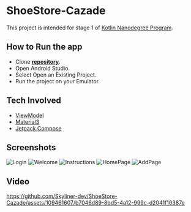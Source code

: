 # ShoeStore-Cazade
This project is intended for stage 1 of [Kotlin Nanodegree Program](https://www.udacity.com/course/android-kotlin-developer-nanodegree--nd940).

## How to Run the app

- Clone **[repository](https://github.com/Skyliner-dev/ShoeStore-Cazade)**.
- Open Android Studio.
- Select Open an Existing Project.
- Run the project on your Emulator.

## Tech Involved

* [ViewModel](https://developer.android.com/topic/libraries/architecture/viewmodel)
* [Material3](https://m3.material.io)
* [Jetpack Compose](https://developer.android.com/jetpack/compose)

## Screenshots

![Login](https://github.com/Skyliner-dev/ShoeStore-Cazade/assets/109461607/f0f8a03d-122b-461b-a82c-d2db2b568010) ![Welcome](https://github.com/Skyliner-dev/ShoeStore-Cazade/assets/109461607/e5c30b72-00db-4311-a643-202c3ad57306) ![Instructions](https://github.com/Skyliner-dev/ShoeStore-Cazade/assets/109461607/44347914-3dcb-441a-b006-195359605991) ![HomePage](https://github.com/Skyliner-dev/ShoeStore-Cazade/assets/109461607/51644d3b-818f-4bda-910d-c3a292839107) ![AddPage](https://github.com/Skyliner-dev/ShoeStore-Cazade/assets/109461607/49f90165-1886-495a-a2a6-25cacd66c422)

## Video

https://github.com/Skyliner-dev/ShoeStore-Cazade/assets/109461607/b7046d89-8bd5-4a12-999c-d2041f10387e







